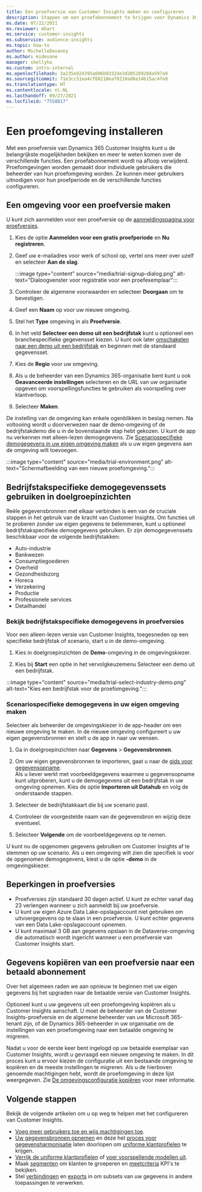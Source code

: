 ```yaml
---
title: Een proefversie van Customer Insights maken en configureren
description: Stappen om een proefabonnement te krijgen voor Dynamics 365 Customer Insights en het te configureren.
ms.date: 07/22/2021
ms.reviewer: mhart
ms.service: customer-insights
ms.subservice: audience-insights
ms.topic: how-to
author: MichelleDevaney
ms.author: midevane
manager: shellyha
ms.custom: intro-internal
ms.openlocfilehash: 3a235e924395a606b9332de3d205289288a597a9
ms.sourcegitcommit: f1e3cc51ea4cf68210eaf0210ad6e14b15ac4fe8
ms.translationtype: HT
ms.contentlocale: nl-NL
ms.lasthandoff: 09/27/2021
ms.locfileid: "7558817"
---
```

# <a name="set-up-a-trial-environment"></a>Een proefomgeving installeren 

Met een proefversie van Dynamics 365 Customer Insights kunt u de belangrijkste mogelijkheden bekijken en meer te weten komen over de verschillende functies. Een proefabonnement wordt na afloop verwijderd. Proefomgevingen worden gemaakt door individuele gebruikers die beheerder van hun proefomgeving worden. Ze kunnen meer gebruikers uitnodigen voor hun proefperiode en de verschillende functies configureren.

## <a name="create-a-trial-environment"></a>Een omgeving voor een proefversie maken

U kunt zich aanmelden voor een proefversie op de [aanmeldingspagina voor proefversies](https://dynamics.microsoft.com/get-started/free-trial/?appname=customerinsights). 

1. Kies de optie **Aanmelden voor een gratis proefperiode** en **Nu registreren**.

1. Geef uw e-mailadres voor werk of school op, vertel ons meer over uzelf en selecteer **Aan de slag**.

   :::image type="content" source="media/trial-signup-dialog.png" alt-text="Dialoogvenster voor registratie voor een proefexemplaar":::

1. Controleer de algemene voorwaarden en selecteer **Doorgaan** om te bevestigen.

1. Geef een **Naam** op voor uw nieuwe omgeving. 

1. Stel het **Type** omgeving in als **Proefversie**.

1. In het veld **Selecteer een demo uit een bedrijfstak** kunt u optioneel een branchespecifieke gegevensset kiezen. U kunt ook later [omschakelen naar een demo uit een bedrijfstak](#use-industry-specific-demo-data-sets-in-audience-insights) en beginnen met de standaard gegevensset.

1. Kies de **Regio** voor uw omgeving.

1. Als u de beheerder van een Dynamics 365-organisatie bent kunt u ook **Geavanceerde instellingen** selecteren en de URL van uw organisatie opgeven om voorspellingsfuncties te gebruiken als voorspelling over klantverloop. 

1. Selecteer **Maken**. 

De instelling van de omgeving kan enkele ogenblikken in beslag nemen. Na voltooiing wordt u doorverwezen naar de demo-omgeving of de bedrijfstakdemo die u in de bovenstaande stap hebt gekozen. U kunt de app nu verkennen met alleen-lezen demogegevens. Zie [Scenariospecifieke demogegevens in uw eigen omgeving maken](#create-scenario-specific-demo-data-in-your-own-environment) als u uw eigen gegevens aan de omgeving wilt toevoegen.

:::image type="content" source="media/trial-environment.png" alt-text="Schermafbeelding van een nieuwe proefomgeving.":::

## <a name="use-industry-specific-demo-data-sets-in-audience-insights"></a>Bedrijfstakspecifieke demogegevenssets gebruiken in doelgroepinzichten

Reële gegevensbronnen met elkaar verbinden is een van de cruciale stappen in het gebruik van de kracht van Customer Insights. Om functies uit te proberen zonder uw eigen gegevens te belemmeren, kunt u optioneel bedrijfstakspecifieke demogegevens gebruiken. Er zijn demogegevenssets beschikbaar voor de volgende bedrijfstakken: 

-   Auto-industrie
-   Bankwezen
-   Consumptiegoederen
-   Overheid
-   Gezondheidszorg
-   Horeca
-   Verzekering
-   Productie
-   Professionele services
-   Detailhandel

### <a name="see-industry-specific-demo-data-in-trials"></a>Bekijk bedrijfstakspecifieke demogegevens in proefversies

Voor een alleen-lezen versie van Customer Insights, toegesneden op een specifieke bedrijfstak of scenario, start u in de demo-omgeving. 
 
1.  Kies in doelgroepinzichten de **Demo**-omgeving in de omgevingskiezer.

2.  Kies bij **Start** een optie in het vervolgkeuzemenu Selecteer een demo uit een bedrijfstak.

:::image type="content" source="media/trial-select-industry-demo.png" alt-text="Kies een bedrijfstak voor de proefomgeving.":::

### <a name="create-scenario-specific-demo-data-in-your-own-environment"></a>Scenariospecifieke demogegevens in uw eigen omgeving maken

Selecteer als beheerder de omgevingskiezer in de app-header om een nieuwe omgeving te maken. In de nieuwe omgeving configureert u uw eigen gegevensbronnen en stelt u de app in naar uw wensen. 

1.  Ga in doelgroepinzichten naar **Gegevens** > **Gegevensbronnen**.

2.  Om uw eigen gegevensbronnen te importeren, gaat u naar de [gids voor gegevensopname](data-sources.md).     
   Als u liever werkt met voorbeeldgegevens waarmee u gegevensopname kunt uitproberen, kunt u de demogegevens uit een bedrijfstak in uw omgeving opnemen. Kies de optie **Importeren uit Datahub** en volg de onderstaande stappen.

3.  Selecteer de bedrijfstakkaart die bij uw scenario past. 

4.  Controleer de voorgestelde naam van de gegevensbron en wijzig deze eventueel. 

5.  Selecteer **Volgende** om de voorbeeldgegevens op te nemen. 

U kunt nu de opgenomen gegevens gebruiken om Customer Insights af te stemmen op uw scenario. Als u een omgeving wilt zien die specifiek is voor de opgenomen demogegevens, kiest u de optie **<Industry>-demo** in de omgevingskiezer.

## <a name="limitations-in-trials"></a>Beperkingen in proefversies

- Proefversies zijn standaard 30 dagen actief. U kunt ze echter vanaf dag 23 verlengen wanneer u zich aanmeldt bij uw proefversie.
- U kunt uw eigen Azure Data Lake-opslagaccount niet gebruiken om uitvoergegevens op te slaan in een proefversie. U kunt echter gegevens van een Data Lake-opslagaccount opnemen.
- U kunt maximaal 3 GB aan gegevens opslaan in de Dataverse-omgeving die automatisch wordt ingericht wanneer u een proefversie van Customer Insights start.

## <a name="copy-data-from-a-trial-to-a-paid-subscription"></a>Gegevens kopiëren van een proefversie naar een betaald abonnement

Over het algemeen raden we aan opnieuw te beginnen met uw eigen gegevens bij het upgraden naar de betaalde versie van Customer Insights. 

Optioneel kunt u uw gegevens uit een proefomgeving kopiëren als u Customer Insights aanschaft. U moet de beheerder van de Customer Insights-proefversie en de algemene beheerder van uw Microsoft 365-tenant zijn, of de Dynamics 365-beheerder in uw organisatie om de instellingen van een proefomgeving naar een betaalde omgeving te migreren. 

Nadat u voor de eerste keer bent ingelogd op uw betaalde exemplaar van Customer Insights, wordt u gevraagd een nieuwe omgeving te maken. In dit proces kunt u ervoor kiezen de configuratie uit een bestaande omgeving te kopiëren en de meeste instellingen te migreren. Als u de hierboven genoemde machtigingen hebt, wordt de proefomgeving in deze lijst weergegeven. Zie [De omgevingsconfiguratie kopiëren](manage-environments.md#copy-the-environment-configuration) voor meer informatie.

## <a name="next-steps"></a>Volgende stappen

Bekijk de volgende artikelen om u op weg te helpen met het configureren van Customer Insights. 

- [Voeg meer gebruikers toe en wijs machtigingen toe](permissions.md).
- [Uw gegevensbronnen opnemen](data-sources.md) en deze het [proces voor gegevensharmonisatie](data-unification.md) laten doorlopen om [uniforme klantprofielen](customer-profiles.md) te krijgen.
- [Verrijk de uniforme klantprofielen](enrichment-hub.md) of [voer voorspellende modellen uit](predictions-overview.md).
- Maak [segmenten](segments.md) om klanten te groeperen en [meetcriteria](measures.md) KPI's te bekijken.
- Stel [verbindingen](connections.md) en [exports](export-destinations.md) in om subsets van uw gegevens in andere toepassingen te verwerken.
